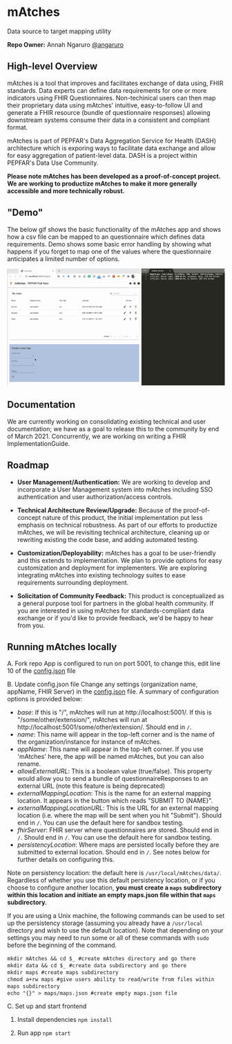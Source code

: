 # mAtches

Data source to target mapping utility

**Repo Owner:** Annah Ngaruro [@angaruro](https://github.com/angaruro)

## High-level Overview

mAtches is a tool that improves and facilitates exchange of data using, FHIR standards. Data experts can define data requirements for one or more indicators using FHIR Questionnaires. Non-techinical users can then map their proprietary data using mAtches' intuitive, easy-to-follow UI and generate a FHIR resource (bundle of questionnaire responses) allowing downstream systems consume their data in a consistent and compliant format.

mAtches is part of PEPFAR's Data Aggregation Service for Health (DASH) architecture which is exporing ways to facilitate data exchange and allow for easy aggregation of patient-level data. DASH is a project within PEPFAR's Data Use Community.

**Please note mAtches has been developed as a proof-of-concept project. We are working to productize mAtches to make it more generally accessible and more technically robust.**

## "Demo"

The below gif shows the basic functionality of the mAtches app and shows how a csv file can be mapped to an questionnaire which defines data requirements. Demo shows some basic error handling by showing what happens if you forget to map one of the values where the questionnaire anticipates a limited number of options.

![](documentation/github-matches.gif)

## Documentation

We are currently working on consolidating existing technical and user documentation; we have as a goal to release this to the community by end of March 2021. Concurrently, we are working on writing a FHIR ImplementationGuide.

## Roadmap

- **User Management/Authentication:** We are working to develop and incorporate a User Management system into mAtches including SSO authentication and user authorization/access controls.

- **Technical Architecture Review/Upgrade:** Because of the proof-of-concept nature of this product, the initial implementation put less emphasis on technical robustness. As part of our efforts to productize mAtches, we will be revisiting technical architecture, cleaning up or rewriting existing the code base, and adding automated testing.

- **Customization/Deployability:** mAtches has a goal to be user-friendly and this extends to implementation. We plan to provide  options for easy customization and deployment for implementers. We are exploring integrating mAtches into existing technology suites to ease requirements surrounding deployment.

- **Solicitation of Community Feedback:** This product is conceptualized as a general purpose tool for partners in the global health community. If you are interested in using mAtches for standards-compliant data exchange or if you'd like to provide feedback, we'd be happy to hear from you.

## Running mAtches locally

A. Fork repo
App is configured to run on port 5001, to change this, edit line 10 of the [config.json](config.json) file

B. Update config.json file
Change any settings (organization name, appName, FHIR Server) in the [config.json](config.json) file. A summary of configuration options is provided below:

- _base_: If this is "/", mAtches will run at http://localhost:5001/. If this is "/some/other/extension/", mAtches will run at http://localhost:5001/some/other/extension/. Should end in `/`.
- _name_: This name will appear in the top-left corner and is the name of the organization/instance for instance of mAtches.
- _appName_: This name will appear in the top-left corner. If you use 'mAtches' here, the app will be named mAtches, but you can also rename.
- _allowExternalURL_: This is a boolean value (true/false). This property would allow you to send a bundle of questionnaireResponses to an external URL (note this feature is being deprecated)
- _externalMappingLocation_: This is the name for an external mapping location. It appears in the button which reads "SUBMIT TO {NAME}".
- _externalMappingLocationURL_: This is the URL for an external mapping location (i.e. where the map will be sent when you hit "Submit"). Should end in `/`. You can use the default here for sandbox testing.
- _fhirServer_: FHIR server where questionnaires are stored. Should end in `/`. Should end in `/`. You can use the default here for sandbox testing.
- _persistencyLocation_: Where maps are persisted locally before they are submitted to external location. Should end in `/`. See notes below for further details on configuring this.

Note on persistency location: the default here is `/usr/local/mAtches/data/`. Regardless of whether you use this default persistency location, or if you choose to configure another location, **you must create a `maps` subdirectory within this location and initiate an empty maps.json file within that `maps` subdirectory.**

If you are using a Unix machine, the following commands can be used to set up the persistency storage (assuming you already have a `/usr/local` directory and wish to use the default location). Note that depending on your settings you may need to run some or all of these commands with `sudo ` before the beginning of the command.

```cd /usr/local/ #go to /usr/local/
mkdir mAtches && cd $_ #create mAtches directory and go there
mkdir data && cd $_ #create data subdirectory and go there
mkdir maps #create maps subdirectory
chmod a+rw maps #give users ability to read/write from files within maps subdirectory
echo "{}" > maps/maps.json #create empty maps.json file
```

C. Set up and start frontend
<br/>

1. Install dependencies
   `npm install`

2. Run app
   `npm start`
